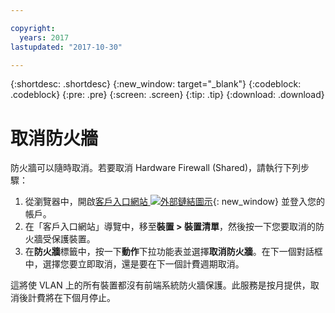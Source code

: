 ```yaml
---

copyright:
  years: 2017
lastupdated: "2017-10-30"

---
```


{:shortdesc: .shortdesc}
{:new_window: target="_blank"}
{:codeblock: .codeblock}
{:pre: .pre}
{:screen: .screen}
{:tip: .tip}
{:download: .download}

# 取消防火牆

防火牆可以隨時取消。若要取消 Hardware Firewall (Shared)，請執行下列步驟： 

1. 從瀏覽器中，開啟[客戶入口網站 ![外部鏈結圖示](../../icons/launch-glyph.svg "外部鏈結圖示")](https://control.softlayer.com/){: new_window} 並登入您的帳戶。
2. 在「客戶入口網站」導覽中，移至**裝置 > 裝置清單**，然後按一下您要取消的防火牆受保護裝置。
3.  在**防火牆**標籤中，按一下**動作**下拉功能表並選擇**取消防火牆**。在下一個對話框中，選擇您要立即取消，還是要在下一個計費週期取消。

這將使 VLAN 上的所有裝置都沒有前端系統防火牆保護。此服務是按月提供，取消後計費將在下個月停止。
